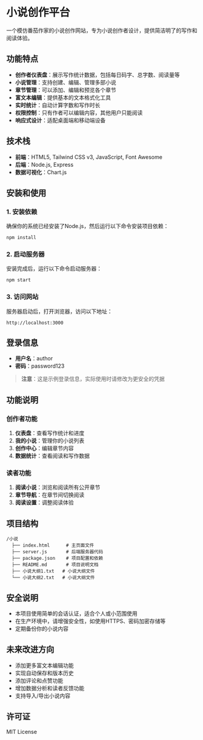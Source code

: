 # 小说创作平台

一个模仿番茄作家的小说创作网站，专为小说创作者设计，提供简洁明了的写作和阅读体验。

## 功能特点

- **创作者仪表盘**：展示写作统计数据，包括每日码字、总字数、阅读量等
- **小说管理**：支持创建、编辑、管理多部小说
- **章节管理**：可以添加、编辑和预览各个章节
- **富文本编辑**：提供基本的文本格式化工具
- **实时统计**：自动计算字数和写作时长
- **权限控制**：只有作者可以编辑内容，其他用户只能阅读
- **响应式设计**：适配桌面端和移动端设备

## 技术栈

- **前端**：HTML5, Tailwind CSS v3, JavaScript, Font Awesome
- **后端**：Node.js, Express
- **数据可视化**：Chart.js

## 安装和使用

### 1. 安装依赖

确保你的系统已经安装了Node.js，然后运行以下命令安装项目依赖：

```bash
npm install
```

### 2. 启动服务器

安装完成后，运行以下命令启动服务器：

```bash
npm start
```

### 3. 访问网站

服务器启动后，打开浏览器，访问以下地址：

```
http://localhost:3000
```

## 登录信息

- **用户名**：author
- **密码**：password123

> **注意**：这是示例登录信息，实际使用时请修改为更安全的凭据

## 功能说明

### 创作者功能

1. **仪表盘**：查看写作统计和进度
2. **我的小说**：管理你的小说列表
3. **创作中心**：编辑章节内容
4. **数据统计**：查看阅读和写作数据

### 读者功能

1. **阅读小说**：浏览和阅读所有公开章节
2. **章节导航**：在章节间切换阅读
3. **阅读设置**：调整阅读体验

## 项目结构

```
/小说
  ├── index.html      # 主页面文件
  ├── server.js       # 后端服务器代码
  ├── package.json    # 项目配置和依赖
  ├── README.md       # 项目说明文档
  ├── 小说大纲1.txt   # 小说大纲文件
  └── 小说大纲2.txt   # 小说大纲文件
```

## 安全说明

- 本项目使用简单的会话认证，适合个人或小范围使用
- 在生产环境中，请增强安全性，如使用HTTPS、密码加密存储等
- 定期备份你的小说内容

## 未来改进方向

- 添加更多富文本编辑功能
- 实现自动保存和版本历史
- 添加评论和点赞功能
- 增加数据分析和读者反馈功能
- 支持导入/导出小说内容

## 许可证

MIT License